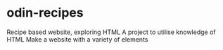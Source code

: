 # odin-recipes
Recipe based website, exploring HTML
A project to utilise knowledge of HTML
Make a website with a variety of elements